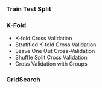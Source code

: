 ---
---

### Train Test Split
### K-Fold
- K-fold Cross Validation
- Stratified K-fold Cross Validation
- Leave One Out Cross-Validation
- Shuffle Split Cross Validation
- Cross Validation with Groups

### GridSearch
